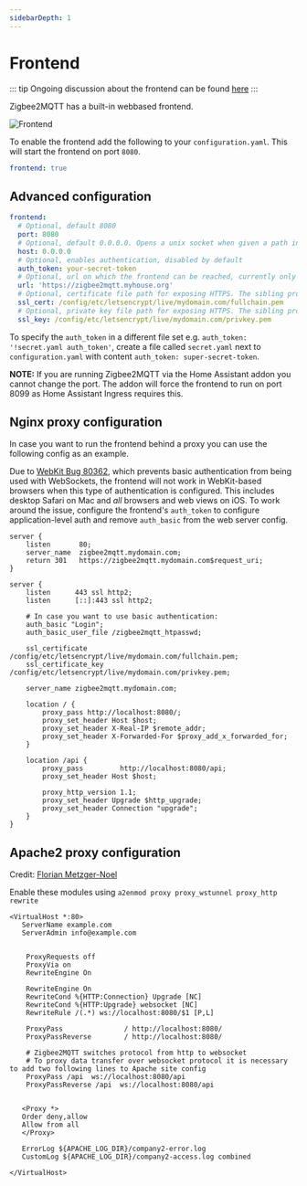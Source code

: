 ```yaml
---
sidebarDepth: 1
---
```


# Frontend
::: tip
Ongoing discussion about the frontend can be found [here](https://github.com/Koenkk/zigbee2mqtt/issues/4266)
:::

Zigbee2MQTT has a built-in webbased frontend. 

![Frontend](../../images/frontend.png)

To enable the frontend add the following to your `configuration.yaml`. This will start the frontend on port `8080`.

```yaml
frontend: true
```

## Advanced configuration

```yaml
frontend:
  # Optional, default 8080
  port: 8080
  # Optional, default 0.0.0.0. Opens a unix socket when given a path instead of an address (e.g. '/run/zigbee2mqtt/zigbee2mqtt.sock')
  host: 0.0.0.0
  # Optional, enables authentication, disabled by default
  auth_token: your-secret-token
  # Optional, url on which the frontend can be reached, currently only used for the Home Assistant device configuration page
  url: 'https://zigbee2mqtt.myhouse.org'
  # Optional, certificate file path for exposing HTTPS. The sibling property 'ssl_key' must be set for HTTPS to be activated
  ssl_cert: /config/etc/letsencrypt/live/mydomain.com/fullchain.pem
  # Optional, private key file path for exposing HTTPS. The sibling property 'ssl_cert' must be set for HTTPS to be activated
  ssl_key: /config/etc/letsencrypt/live/mydomain.com/privkey.pem
```

To specify the `auth_token` in a different file set e.g. `auth_token: '!secret.yaml auth_token'`, create a file called `secret.yaml` next to `configuration.yaml` with content `auth_token: super-secret-token`.


**NOTE:** If you are running Zigbee2MQTT via the Home Assistant addon you cannot change the port. The addon will force the frontend to run on port 8099 as Home Assistant Ingress requires this.

## Nginx proxy configuration
In case you want to run the frontend behind a proxy you can use the following config as an example.

Due to [WebKit Bug 80362](https://bugs.webkit.org/show_bug.cgi?id=80362), which prevents basic authentication from being used with WebSockets, the frontend will not work in WebKit-based browsers when this type of authentication is configured. This includes desktop Safari on Mac and _all_ browsers and web views on iOS. To work around the issue, configure the frontend's `auth_token` to configure application-level auth and remove `auth_basic` from the web server config. 

```
server {
    listen       80;
    server_name  zigbee2mqtt.mydomain.com;
    return 301   https://zigbee2mqtt.mydomain.com$request_uri;
}

server {
    listen      443 ssl http2;
    listen      [::]:443 ssl http2;

    # In case you want to use basic authentication:
    auth_basic "Login";
    auth_basic_user_file /zigbee2mqtt_htpasswd;

    ssl_certificate     /config/etc/letsencrypt/live/mydomain.com/fullchain.pem;
    ssl_certificate_key /config/etc/letsencrypt/live/mydomain.com/privkey.pem;

    server_name zigbee2mqtt.mydomain.com;

    location / {
        proxy_pass http://localhost:8080/;
        proxy_set_header Host $host;
        proxy_set_header X-Real-IP $remote_addr;
        proxy_set_header X-Forwarded-For $proxy_add_x_forwarded_for;
    }

    location /api {
        proxy_pass         http://localhost:8080/api;
        proxy_set_header Host $host;

        proxy_http_version 1.1;
        proxy_set_header Upgrade $http_upgrade;
        proxy_set_header Connection "upgrade";
    }
}
```

## Apache2 proxy configuration
Credit: [Florian Metzger-Noel](https://stackoverflow.com/questions/38838567/proxy-websocket-wss-to-ws-apache/60506715#60506715)

Enable these modules using 
```a2enmod proxy proxy_wstunnel proxy_http rewrite```

```                                                                                                             
<VirtualHost *:80>
   ServerName example.com
   ServerAdmin info@example.com


    ProxyRequests off 
    ProxyVia on      
    RewriteEngine On 

    RewriteEngine On
    RewriteCond %{HTTP:Connection} Upgrade [NC]
    RewriteCond %{HTTP:Upgrade} websocket [NC]
    RewriteRule /(.*) ws://localhost:8080/$1 [P,L]

    ProxyPass               / http://localhost:8080/           
    ProxyPassReverse        / http://localhost:8080/

    # Zigbee2MQTT switches protocol from http to websocket
    # To proxy data transfer over websocket protocol it is necessary to add two following lines to Apache site config
    ProxyPass /api  ws://localhost:8080/api
    ProxyPassReverse /api  ws://localhost:8080/api


   <Proxy *>
   Order deny,allow
   Allow from all
   </Proxy>

   ErrorLog ${APACHE_LOG_DIR}/company2-error.log
   CustomLog ${APACHE_LOG_DIR}/company2-access.log combined

</VirtualHost>


```


